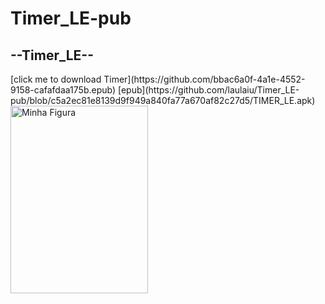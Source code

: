 # Timer_LE-pub


<h2>--Timer_LE--</h2>
[click me to download Timer](https://github.com/bbac6a0f-4a1e-4552-9158-cafafdaa175b.epub)
[epub](https://github.com/laulaiu/Timer_LE-pub/blob/c5a2ec81e8139d9f949a840fa77a670af82c27d5/TIMER_LE.apk)
<img width="220"  height="300" src="https://github.com/laulaiu/Timer_LE-pub/blob/4d37a88fe1b07e234faa21aa61ad7491990e62b3/Imagem%20do%20WhatsApp%20de%202024-02-12%20%C3%A0(s)%2015.58.19_a377b87e.jpg" alt="Minha Figura">
